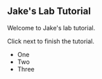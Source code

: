 ## Jake's Lab Tutorial

Welcome to Jake's lab tutorial. 

Click next to finish the tutorial.

- One
- Two
- Three

